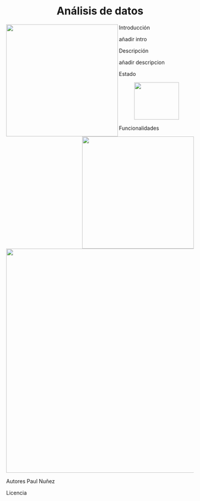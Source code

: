 <h1 align="center"> Análisis de  datos </h1>


 <img align="left" width="300" height="300" src="https://github.com/Paul243654/introduccion_analisis_datos/assets/112754073/2f7947e7-6364-462f-b34c-34499d3fd529"> 


 <img align="right" width="300" height="300" src="https://github.com/Paul243654/introduccion_analisis_datos/assets/112754073/537f4b69-0280-41fa-bb48-5a4125d526c3">
 


Introducción

añadir intro

Descripción

añadir descripcion

Estado

 <p align="center">
   <img width="120" height="100" src="https://github.com/Paul243654/introduccion_analisis_datos/assets/112754073/6edae162-e778-4d35-88f2-ff594ef7ffde">   
 </p>


Funcionalidades
  
<p align="center">
  <img width="800" height="600" src="https://github.com/Paul243654/introduccion_analisis_datos/assets/112754073/a36d24ce-a549-4973-9973-ddbef4da84fb">   
</p>   

Autores
Paul Nuñez

Licencia

